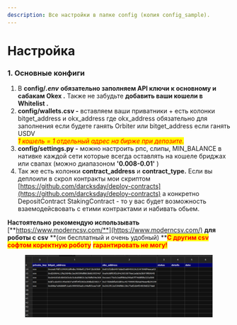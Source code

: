```yaml
---
description: Все настройки в папке config (копия config_sample).
---
```


# Настройка

### 1. Основные конфиги

1. В **config/**_**.env**_ **обязательно заполняем API ключи к основному и сабакам Okex .** Также не забудьте **добавить ваши кошели в Whitelist .** &#x20;
2. **config/wallets.csv -**  вставляем ваши приватники  + есть колонки bitget\_address и okx\_address где okx\_address обязательно для заполнения если будете ганять Orbiter или bitget\_address  если ганять USDV\
   _<mark style="color:red;">1 кошель = 1 отдельный адрес на бирже при депозите.</mark>_
3. **config/settings.py -** можно настроить рпс, слипы, MIN\_BALANCE в нативке каждой сети которые всегда оставлять на кошеле бриджах или свапах (можно диапазоном **'0.008-0.01'** )
4. Так же есть колонки **contract\_address**  и **contract\_type.** Если вы деплоили в скрол контракты мои скриптом [https://github.com/darcksday/deploy-contracts](https://github.com/darcksday/deploy-contracts) а конкретно  DepositContract StakingContract -   то у вас будет возможность взаемодейсвовать с етими контрактами и набивать обьем.

**Настоятельно рекомендую использывать** [**https://www.moderncsv.com/**](https://www.moderncsv.com/)  **для роботы с csv** **(он бесплатный и очень удобный) **<mark style="color:red;">**С другим csv софтом коректную роботу**</mark> <mark style="color:red;">**гарантировать не могу!**</mark>



<figure><img src=".gitbook/assets/Screenshot 2023-09-07 132534.png" alt=""><figcaption></figcaption></figure>

###







